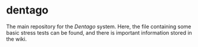 # dentago

The main repository for the *Dentago* system. Here, the file containing some basic stress tests can be found, and there is important information stored in the wiki.